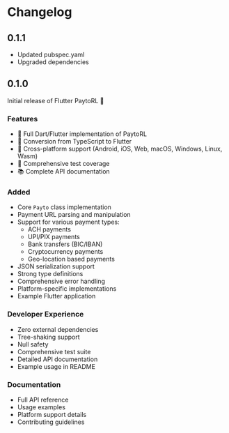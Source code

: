 # Changelog

## 0.1.1

- Updated pubspec.yaml
- Upgraded dependencies

## 0.1.0

Initial release of Flutter PaytoRL 🎉

### Features

- 🎯 Full Dart/Flutter implementation of PaytoRL
- 🔄 Conversion from TypeScript to Flutter
- 📱 Cross-platform support (Android, iOS, Web, macOS, Windows, Linux, Wasm)
- 🧪 Comprehensive test coverage
- 📚 Complete API documentation

### Added

- Core `Payto` class implementation
- Payment URL parsing and manipulation
- Support for various payment types:
  - ACH payments
  - UPI/PIX payments
  - Bank transfers (BIC/IBAN)
  - Cryptocurrency payments
  - Geo-location based payments
- JSON serialization support
- Strong type definitions
- Comprehensive error handling
- Platform-specific implementations
- Example Flutter application

### Developer Experience

- Zero external dependencies
- Tree-shaking support
- Null safety
- Comprehensive test suite
- Detailed API documentation
- Example usage in README

### Documentation

- Full API reference
- Usage examples
- Platform support details
- Contributing guidelines
